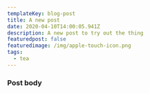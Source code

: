 ```yaml
---
templateKey: blog-post
title: A new post
date: 2020-04-10T14:00:05.941Z
description: A new post to try out the thing
featuredpost: false
featuredimage: /img/apple-touch-icon.png
tags:
  - tea
---
```

### Post body